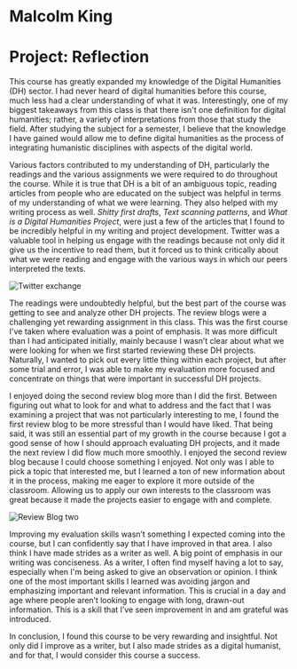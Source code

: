 # Malcolm King
# Project: Reflection

This course has greatly expanded my knowledge of the Digital Humanities (DH) sector. I had never heard of digital humanities before this course, much less had a clear understanding of what it was. Interestingly, one of my biggest takeaways from this class is that there isn't one definition for digital humanities; rather, a variety of interpretations from those that study the field. After studying the subject for a semester, I believe that the knowledge I have gained would allow me to define digital humanities as the process of integrating humanistic disciplines with aspects of the digital world.

Various factors contributed to my understanding of DH, particularly the readings and the various assignments we were required to do throughout the course. While it is true that DH is a bit of an ambiguous topic, reading articles from people who are educated on the subject was helpful in terms of my understanding of what we were learning. They also helped with my writing process as well. *Shitty first drafts*, *Text scanning patterns*, and *What is a Digital Humanities Project*, were just a few of the articles that I found to be incredibly helpful in my writing and project development. Twitter was a valuable tool in helping us engage with the readings because not only did it give us the incentive to read them, but it forced us to think critically about what we were reading and engage with the various ways in which our peers interpreted the texts.

![Twitter exchange](https://hydratedking.github.io/HydratedKing/images/tweet10.png)

The readings were undoubtedly helpful, but the best part of the course was getting to see and analyze other DH projects. The review blogs were a challenging yet rewarding assignment in this class. This was the first course I've taken where evaluation was a point of emphasis. It was more difficult than I had anticipated initially, mainly because I wasn’t clear about what we were looking for when we first started reviewing these DH projects. Naturally, I wanted to pick out every little thing within each project, but after some trial and error, I was able to make my evaluation more focused and concentrate on things that were important in successful DH projects.

I enjoyed doing the second review blog more than I did the first. Between figuring out what to look for and what to address and the fact that I was examining a project that was not particularly interesting to me, I found the first review blog to be more stressful than I would have liked. That being said, it was still an essential part of my growth in the course because I got a good sense of how I should approach evaluating DH projects, and it made the next review I did flow much more smoothly. I enjoyed the second review blog because I could choose something I enjoyed. Not only was I able to pick a topic that interested me, but I learned a ton of new information about it in the process, making me eager to explore it more outside of the classroom. Allowing us to apply our own interests to the classroom was great because it made the projects easier to engage with and complete. 

![Review Blog two](https://hydratedking.github.io/HydratedKing/images/review2.png)

Improving my evaluation skills wasn’t something I expected coming into the course, but I can confidently say that I have improved in that area. I also think I have made strides as a writer as well. A big point of emphasis in our writing was conciseness. As a writer, I often find myself having a lot to say, especially when I'm being asked to give an observation or opinion. I think one of the most important skills I learned was avoiding jargon and emphasizing important and relevant information. This is crucial in a day and age where people aren’t looking to engage with long, drawn-out information. This is a skill that I’ve seen improvement in and am grateful was introduced. 

In conclusion, I found this course to be very rewarding and insightful. Not only did I improve as a writer, but I also made strides as a digital humanist, and for that, I would consider this course a success.
